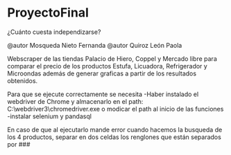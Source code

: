 # ProyectoFinal
¿Cuánto cuesta independizarse?

@autor Mosqueda Nieto Fernanda
@autor Quiroz León Paola

Webscraper de las tiendas Palacio de Hiero, Coppel y Mercado libre para comparar el precio de los productos Estufa, Licuadora, Refrigerador y Microondas además de generar graficas a partir de los resultados obtenidos. 

Para que se ejecute correctamente se necesita
-Haber instalado el webdriver de Chrome y almacenarlo en el path: C:\webdriver3\chromedriver.exe o modicar el path al inicio de las funciones 
-instalar selenium y pandasql

En caso de que al ejecutarlo mande error cuando hacemos la busqueda de los 4 productos, separar en dos celdas los renglones que están separados por ###

